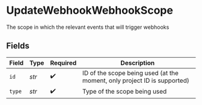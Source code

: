 # UpdateWebhookWebhookScope

The scope in which the relevant events that will trigger webhooks


## Fields

| Field                                                                    | Type                                                                     | Required                                                                 | Description                                                              |
| ------------------------------------------------------------------------ | ------------------------------------------------------------------------ | ------------------------------------------------------------------------ | ------------------------------------------------------------------------ |
| `id`                                                                     | *str*                                                                    | :heavy_check_mark:                                                       | ID of the scope being used (at the moment, only project ID is supported) |
| `type`                                                                   | *str*                                                                    | :heavy_check_mark:                                                       | Type of the scope being used                                             |